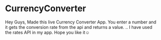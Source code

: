 # CurrencyConverter
Hey Guys,
Made this live Currency Converter App. You enter a number and it gets the conversion rate from the api and returns a value.
..
I have used the rates API in my app.
Hope you like it☺
